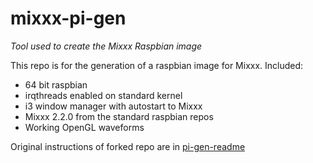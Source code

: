 # mixxx-pi-gen

_Tool used to create the Mixxx Raspbian image_

This repo is for the generation of a raspbian image for Mixxx.
Included:
- 64 bit raspbian
- irqthreads enabled on standard kernel
- i3 window manager with autostart to Mixxx
- Mixxx 2.2.0 from the standard raspbian repos
- Working OpenGL waveforms

Original instructions of forked repo are in [pi-gen-readme](pi-gen-readme.md)
